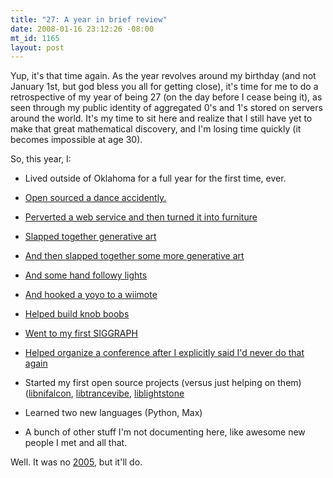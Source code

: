 ```yaml
--- 
title: "27: A year in brief review"
date: 2008-01-16 23:12:26 -08:00
mt_id: 1165
layout: post
---
```

Yup, it's that time again. As the year revolves around my birthday (and not January 1st, but god bless you all for getting close), it's time for me to do a retrospective of my year of being 27 (on the day before I cease being it), as seen through my public identity of aggregated 0's and 1's stored on servers around the world. It's my time to sit here and realize that I still have yet to make that great mathematical discovery, and I'm losing time quickly (it becomes impossible at age 30).

So, this year, I:

- Lived outside of Oklahoma for a full year for the first time, ever.

- [Open sourced a dance accidently.][1]

- [Perverted a web service and then turned it into furniture][2]

- [Slapped together generative art][3]

- [And then slapped together some more generative art][4]

- [And some hand followy lights][5]

- [And hooked a yoyo to a wiimote][6]

- [Helped build knob boobs][7]

- [Went to my first SIGGRAPH][8]

- [Helped organize a conference after I explicitly said I'd never do that again][9]

- Started my first open source projects (versus just helping on them) ([libnifalcon][10], [libtrancevibe][11], [liblightstone][12]

- Learned two new languages (Python, Max)

- A bunch of other stuff I'm not documenting here, like awesome new people I met and all that.

Well. It was no [2005][13], but it'll do. 

   [1]: http://qdot.livejournal.com/196134.html
   [2]: http://qdot.livejournal.com/202910.html
   [3]: http://qdot.livejournal.com/213423.html
   [4]: http://qdot.livejournal.com/230049.html
   [5]: http://qdot.livejournal.com/220788.html
   [6]: http://qdot.livejournal.com/231282.html
   [7]: http://www.synthtopia.com/content/2007/11/26/moaning-lisa/
   [8]: http://www.flickr.com/photos/qdot76367/sets/72157601249957353/
   [9]: http://www.monochrom.at/arse-elektronika/about.html
   [10]: http://sourceforge.net/projects/libnifalcon
   [11]: http://sourceforge.net/projects/libtrancevibe
   [12]: http://sourceforge.net/projects/liblightstone
   [13]: http://qdot.livejournal.com/149780.html

